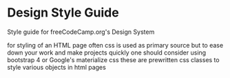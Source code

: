 # Design Style Guide

Style guide for freeCodeCamp.org's Design System

for styling of an HTML page often css is used as primary source
but to ease down your work and make projects quickly
one should consider using bootstrap 4 or Google's materialize css 
these are prewritten css classes to style various objects in html pages
